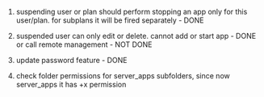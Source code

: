 
1. suspending user or plan should perform stopping an app only for this user/plan.
   for subplans it will be fired separately - DONE

2. suspended user can only edit or delete. cannot add or start app - DONE
    or call remote management - NOT DONE

3. update password feature - DONE

4. check folder permissions for server_apps subfolders, since now server_apps it has +x permission